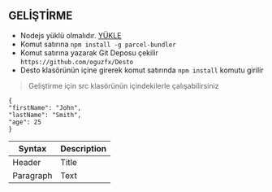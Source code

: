 ## GELİŞTİRME

- Nodejs yüklü olmalıdır. [YÜKLE](https://nodejs.org/en/download/)
- Komut satırına `npm install -g parcel-bundler` 
- Komut satırına yazarak Git Deposu çekilir `https://github.com/oguzfx/Desto`
- Desto klasörünün içine girerek komut satırında `npm install` komutu girilir
> Geliştirme için src klasörünün içindekilerle çalışabilirsiniz
> 
```
{
"firstName": "John",
"lastName": "Smith",
"age": 25
}
```

| Syntax | Description |
| ----------- | ----------- |
| Header | Title |
| Paragraph | Text |
